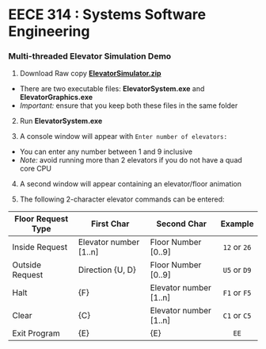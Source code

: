 <h1>EECE 314 : Systems Software Engineering</h1>

<h3>Multi-threaded Elevator Simulation Demo</h3>

1. Download Raw copy <b>[ElevatorSimulator.zip](https://github.com/rmawong/EECE314/raw/master/ElevatorSimulation.zip)</b>  
  * There are two executable files: <b>ElevatorSystem.exe</b> and <b>ElevatorGraphics.exe</b>
  * <i>Important:</i> ensure that you keep both these files in the same folder
  
2. Run <b>ElevatorSystem.exe</b>

3. A console window will appear with `Enter number of elevators:`
  * You can enter any number between 1 and 9 inclusive
  * <i>Note:</i> avoid running more than 2 elevators if you do not have a quad core CPU

4. A second window will appear containing an elevator/floor animation

5. The following 2-character elevator commands can be entered:

| Floor Request Type | First Char             | Second Char            | Example      |
| -------------------|------------------------|------------------------|:------------:|
| Inside Request     | Elevator number [1..n] | Floor Number [0..9]    | `12` or `26` |
| Outside Request    | Direction {U, D}       | Floor Number [0..9]    | `U5` or `D9` |
| Halt               | {F}                    | Elevator number [1..n] | `F1` or `F5` |
| Clear              | {C}                    | Elevator number [1..n] | `C1` or `C5` |
| Exit Program       | {E}                    | {E}                    | `EE`         |
